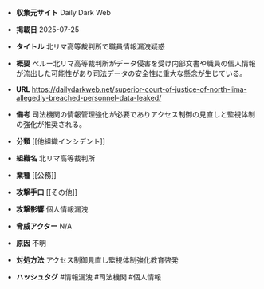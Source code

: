- **収集元サイト**
Daily Dark Web

- **掲載日**
2025-07-25

- **タイトル**
北リマ高等裁判所で職員情報漏洩疑惑

- **概要**
ペルー北リマ高等裁判所がデータ侵害を受け内部文書や職員の個人情報が流出した可能性があり司法データの安全性に重大な懸念が生じている。

- **URL**
https://dailydarkweb.net/superior-court-of-justice-of-north-lima-allegedly-breached-personnel-data-leaked/

- **備考**
司法機関の情報管理強化が必要でありアクセス制御の見直しと監視体制の強化が推奨される。

- **分類**
[[他組織インシデント]]

- **組織名**
北リマ高等裁判所

- **業種**
[[公務]]

- **攻撃手口**
[[その他]]

- **攻撃影響**
個人情報漏洩

- **脅威アクター**
N/A

- **原因**
不明

- **対処方法**
アクセス制御見直し監視体制強化教育啓発

- **ハッシュタグ**
#情報漏洩 #司法機関 #個人情報
